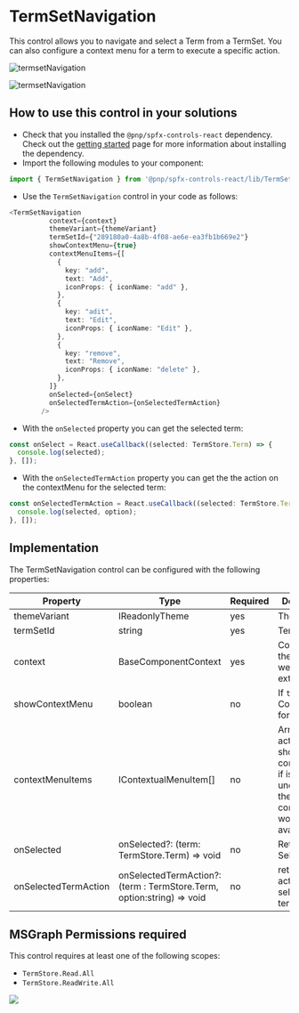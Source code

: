 # TermSetNavigation

This control allows you to navigate and select a Term from a TermSet. You can also configure a context menu for a term to execute a specific action.

![termsetNavigation](../assets/TermSetNavigation.png)

![termsetNavigation](../assets/TermSetNavigation.gif)

## How to use this control in your solutions

- Check that you installed the `@pnp/spfx-controls-react` dependency. Check out the [getting started](../../#getting-started) page for more information about installing the dependency.
- Import the following modules to your component:

```TypeScript
import { TermSetNavigation } from '@pnp/spfx-controls-react/lib/TermSetNavigation';
```

- Use the `TermSetNavigation` control in your code as follows:

```TypeScript
<TermSetNavigation
          context={context}
          themeVariant={themeVariant}
          termSetId={"289180a0-4a8b-4f08-ae6e-ea3fb1b669e2"}
          showContextMenu={true}
          contextMenuItems={[
            {
              key: "add",
              text: "Add",
              iconProps: { iconName: "add" },
            },
            {
              key: "adit",
              text: "Edit",
              iconProps: { iconName: "Edit" },
            },
            {
              key: "remove",
              text: "Remove",
              iconProps: { iconName: "delete" },
            },
          ]}
          onSelected={onSelect}
          onSelectedTermAction={onSelectedTermAction}
        />
```

- With the `onSelected` property you can get the selected term:

```typescript
const onSelect = React.useCallback((selected: TermStore.Term) => {
  console.log(selected);
}, []);
```

- With the `onSelectedTermAction` property you can get the the action on the contextMenu for the selected term:

```typescript
const onSelectedTermAction = React.useCallback((selected: TermStore.Term, option:string) => {
  console.log(selected, option);
}, []);
```

## Implementation

The TermSetNavigation control can be configured with the following properties:

| Property | Type | Required | Description |
| ---- | ---- | ---- | ---- |
| themeVariant | IReadonlyTheme | yes | ThemeVariant |
| termSetId | string | yes | Term Set Id |
| context | BaseComponentContext | yes | Context of the current web part or extension. |
| showContextMenu | boolean | no | If `true`, shows ContextMenu for term |
| contextMenuItems |IContextualMenuItem[] | no | Array of action to show on contextMenu, if is undefined the contextMenu won't be available |
| onSelected |onSelected?: (term: TermStore.Term) => void| no | Returns Term Selected |
| onSelectedTermAction | onSelectedTermAction?: (term : TermStore.Term, option:string) => void | no | return  the action selected to to term |

## MSGraph Permissions required

This control requires at least one of the following scopes:

- `TermStore.Read.All`
- `TermStore.ReadWrite.All`

![](https://telemetry.sharepointpnp.com/sp-dev-fx-controls-react/wiki/controls/TermSetNavigation)
